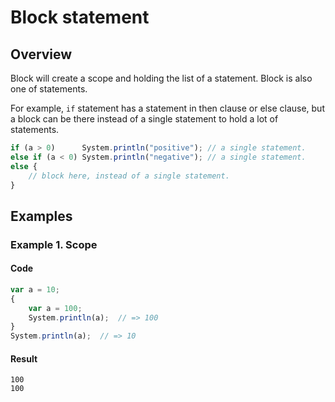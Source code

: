 # Block statement

## Overview

Block will create a scope and holding the list of a statement.
Block is also one of statements.

For example, `if` statement has a statement in then clause or else clause,
but a block can be there instead of a single statement to hold a lot of statements.

```javascript
if (a > 0)      System.println("positive"); // a single statement.
else if (a < 0) System.println("negative"); // a single statement.
else {
    // block here, instead of a single statement.
}
```

## Examples

### Example 1. Scope

#### Code

```javascript
var a = 10;
{
    var a = 100;
    System.println(a);  // => 100
}
System.println(a);  // => 10
```

#### Result

```
100
100
```
